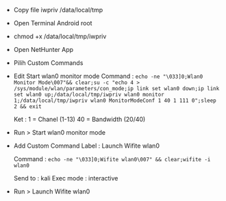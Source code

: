 
- Copy file iwpriv /data/local/tmp
- Open Terminal Android root
- chmod +x /data/local/tmp/iwpriv
- Open NetHunter App
- Pilih Custom Commands
- Edit Start wlan0 monitor mode
  Command :
  `echo -ne "\033]0;Wlan0 Monitor Mode\007"&& clear;su -c "echo 4 > /sys/module/wlan/parameters/con_mode;ip link set wlan0 down;ip link set wlan0 up;/data/local/tmp/iwpriv wlan0 monitor 1;/data/local/tmp/iwpriv wlan0 MonitorModeConf 1 40 1 111 0";sleep 2 && exit `

  Ket : 1  = Chanel (1-13)
        40 = Bandwidth (20/40)

- Run > Start wlan0 monitor mode
   
- Add Custom Command
  Label :
  Launch Wifite wlan0
      
  Command :
  ` echo -ne "\033]0;Wifite wlan0\007" && clear;wifite -i wlan0 `

  Send to : kali
  Exec mode : interactive

- Run > Launch Wifite wlan0
